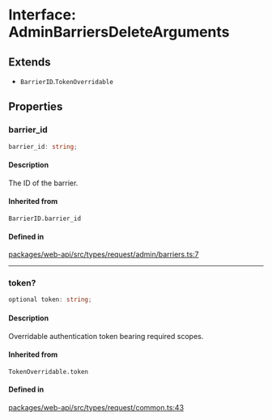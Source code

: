 # Interface: AdminBarriersDeleteArguments

## Extends

- `BarrierID`.`TokenOverridable`

## Properties

### barrier\_id

```ts
barrier_id: string;
```

#### Description

The ID of the barrier.

#### Inherited from

`BarrierID.barrier_id`

#### Defined in

[packages/web-api/src/types/request/admin/barriers.ts:7](https://github.com/slackapi/node-slack-sdk/blob/c15385ef93ccdde9702f52f7d1f445999203d794/packages/web-api/src/types/request/admin/barriers.ts#L7)

***

### token?

```ts
optional token: string;
```

#### Description

Overridable authentication token bearing required scopes.

#### Inherited from

`TokenOverridable.token`

#### Defined in

[packages/web-api/src/types/request/common.ts:43](https://github.com/slackapi/node-slack-sdk/blob/c15385ef93ccdde9702f52f7d1f445999203d794/packages/web-api/src/types/request/common.ts#L43)
